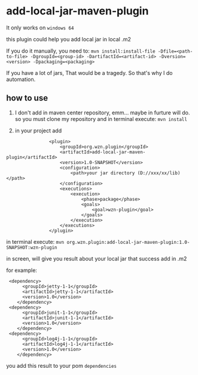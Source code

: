 # add-local-jar-maven-plugin

It only works on `windows 64`

this plugin could help you add local jar in local .m2



If you do it manually, you need to:
`mvn install:install-file -Dfile=<path-to-file> -DgroupId=<group-id> -DartifactId=<artifact-id> -Dversion=<version> -Dpackaging=<packaging>`

If you have a lot of jars, That would be a tragedy.
So that's why I do automation.


## how to use

1. I don't add in maven center repository, emm... maybe in furture will do.
so you must clone my repository and in terminal execute:
`mvn install`

2. in your project add
```
                <plugin>
                    <groupId>org.wzn.plugin</groupId>
                    <artifactId>add-local-jar-maven-plugin</artifactId>
                    <version>1.0-SNAPSHOT</version>
                    <configuration>
                        <path>your jar directory (D://xxx/xx/lib)</path>
                    </configuration>
                    <executions>
                        <execution>
                            <phase>package</phase>
                            <goals>
                                <goal>wzn-plugin</goal>
                            </goals>
                        </execution>
                    </executions>
                </plugin>
```


in terminal execute:
`mvn org.wzn.plugin:add-local-jar-maven-plugin:1.0-SNAPSHOT:wzn-plugin`

in screen, will give you result about your local jar that success add in .m2

for example:

```
 <dependency>
      <groupId>jetty-1-1</groupId>
      <artifactId>jetty-1-1</artifactId>
      <version>1.0</version>
    </dependency>
 <dependency>
      <groupId>junit-1-1</groupId>
      <artifactId>junit-1-1</artifactId>
      <version>1.0</version>
    </dependency>
 <dependency>
      <groupId>log4j-1-1</groupId>
      <artifactId>log4j-1-1</artifactId>
      <version>1.0</version>
    </dependency>
```

you add this result to your pom `dependencies`
